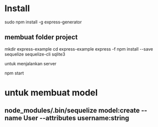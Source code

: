 # Install
sudo npm install -g express-generator
## membuat folder project
mkdir express-example
cd express-example
express -f
npm install --save sequelize sequelize-cli sqlite3

untuk menjalankan server

npm start


# untuk membuat model 

## node_modules/.bin/sequelize model:create --name User --attributes username:string

